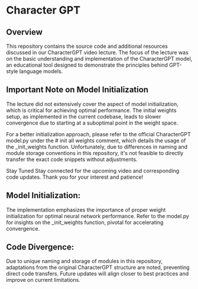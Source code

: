 # Character GPT

## Overview
This repository contains the source code and additional resources discussed in our CharacterGPT video lecture. The focus of the lecture was on the basic understanding and implementation of the CharacterGPT model, an educational tool designed to demonstrate the principles behind GPT-style language models.

## Important Note on Model Initialization
The lecture did not extensively cover the aspect of model initialization, which is critical for achieving optimal performance. The initial weights setup, as implemented in the current codebase, leads to slower convergence due to starting at a suboptimal point in the weight space.

For a better initialization approach, please refer to the official CharacterGPT model.py under the # init all weights comment, which details the usage of the _init_weights function. Unfortunately, due to differences in naming and module storage conventions in this repository, it's not feasible to directly transfer the exact code snippets without adjustments.

Stay Tuned
Stay connected for the upcoming video and corresponding code updates. Thank you for your interest and patience!

## Model Initialization: 
The implementation emphasizes the importance of proper weight initialization for optimal neural network performance. Refer to the model.py for insights on the _init_weights function, pivotal for accelerating convergence.

## Code Divergence: 
Due to unique naming and storage of modules in this repository, adaptations from the original CharacterGPT structure are noted, preventing direct code transfers. Future updates will align closer to best practices and improve on current limitations.